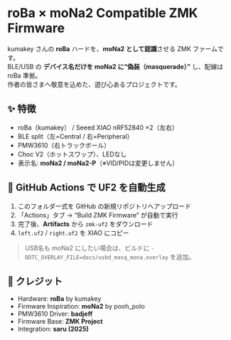 # roBa × moNa2 Compatible ZMK Firmware

kumakey さんの **roBa** ハードを、**moNa2 として認識**させる ZMK ファームです。  
BLE/USB の **デバイス名だけを moNa2 に“偽装（masquerade）”** し、配線は roBa 準拠。  
作者の皆さまへ敬意を込めた、遊び心あるプロジェクトです。

## ✨ 特徴
- roBa（kumakey） / Seeed XIAO nRF52840 ×2（左右）
- BLE split（左=Central / 右=Peripheral）
- PMW3610（右トラックボール）
- Choc V2（ホットスワップ）、LEDなし
- 表示名: **moNa2 / moNa2-P**（※VID/PIDは変更しません）

## 🚀 GitHub Actions で UF2 を自動生成
1. このフォルダ一式を GitHub の新規リポジトリへアップロード  
2. 「Actions」タブ → “Build ZMK Firmware” が自動で実行  
3. 完了後、**Artifacts** から `zmk-uf2` をダウンロード  
4. `left.uf2` / `right.uf2` を XIAO にコピー

> USB名も moNa2 にしたい場合は、ビルドに `-DDTC_OVERLAY_FILE=docs/usbd_masq_mona.overlay` を追加。

## 🙌 クレジット
- Hardware: **roBa** by kumakey  
- Firmware Inspiration: **moNa2** by pooh_polo  
- PMW3610 Driver: **badjeff**  
- Firmware Base: **ZMK Project**  
- Integration: **saru (2025)**
